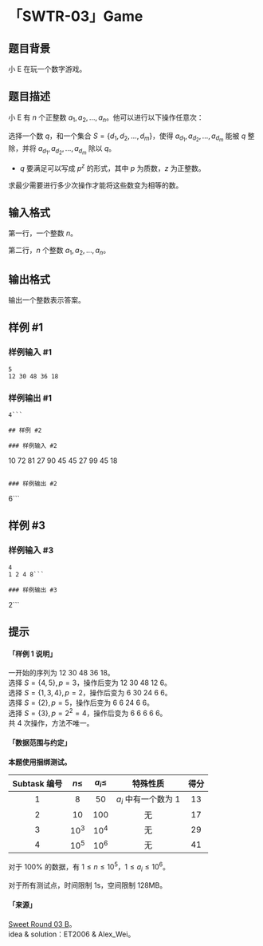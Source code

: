 # 「SWTR-03」Game

## 题目背景

小 E 在玩一个数字游戏。

## 题目描述

小 E 有 $n$ 个正整数 $a_1,a_2,\dots,a_n$。他可以进行以下操作任意次：

选择一个数 $q$，和一个集合 $S=\{d_1,d_2,\dots,d_m\}$，使得 $a_{d_1},a_{d_2},\dots,a_{d_m}$ 能被 $q$ 整除，并将 $a_{d_1},a_{d_2},\dots,a_{d_m}$ 除以 $q$。

- $q$ 要满足可以写成 $p^z$ 的形式，其中 $p$ 为质数，$z$ 为正整数。

求最少需要进行多少次操作才能将这些数变为相等的数。

## 输入格式

第一行，一个整数 $n$。

第二行，$n$ 个整数 $a_1,a_2,\dots,a_n$。

## 输出格式

输出一个整数表示答案。

## 样例 #1

### 样例输入 #1
```
5
12 30 48 36 18
```

### 样例输出 #1

```
4```

## 样例 #2

### 样例输入 #2
```
10
72 81 27 90 45 45 27 99 45 18
```

### 样例输出 #2

```
6```

## 样例 #3

### 样例输入 #3
```
4
1 2 4 8```

### 样例输出 #3

```
2```

## 提示

#### 「样例 1 说明」

一开始的序列为 12 30 48 36 18。  
选择 $S=\{4,5\},p=3$，操作后变为 12 30 48 12 6。  
选择 $S=\{1,3,4\},p=2$，操作后变为 6 30 24 6 6。  
选择 $S=\{2\},p=5$，操作后变为 6 6 24 6 6。  
选择 $S=\{3\},p=2^2=4$，操作后变为 6 6 6 6 6。  
共 4 次操作，方法不唯一。

#### 「数据范围与约定」

**本题使用捆绑测试。**

Subtask 编号 | $n\leq$ | $a_i\leq$ | 特殊性质 | 得分
:-: | :-: | :-: | :-: | :-:
$1$ | $8$ | $50$ | $a_i$ 中有一个数为 $1$ | $13$
$2$ | $10$ | $100$ | 无 | $17$
$3$ | $10^3$ | $10^4$ | 无 | $29$
$4$ | $10^5$ | $10^6$ | 无 | $41$

对于 $100\%$ 的数据，有 $1\leq n\leq 10^5$，$1\leq a_i\leq 10^6$。

对于所有测试点，时间限制 1s，空间限制 128MB。

#### 「来源」

[Sweet Round 03 B](https://www.luogu.com.cn/contest/24755)。  
idea & solution：ET2006 & Alex_Wei。
